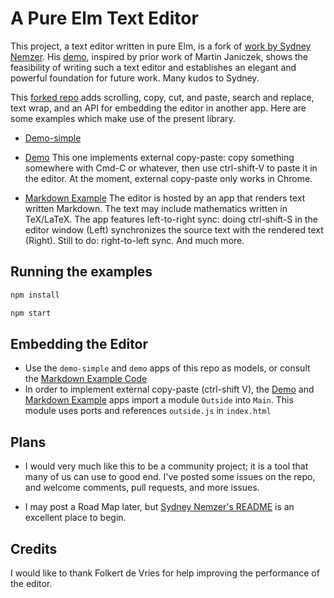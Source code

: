 # A Pure Elm Text Editor


This project, a text editor written in pure Elm, is a fork of 
[work by Sydney Nemzer](https://github.com/SidneyNemzer/elm-text-editor).
His [demo](https://sidneynemzer.github.io/elm-text-editor/), 
 inspired by prior work of Martin Janiczek, shows the 
feasibility of writing such a text editor and establishes an elegant and powerful foundation for future work.  Many kudos to Sydney.


This
[forked repo](https://github.com/jxxcarlson/elm-text-editor) adds 
scrolling, copy, cut, and paste, search and replace, text wrap,
and an API for embedding the editor in another app. 
Here are some examples which make use of the present library.

- [Demo-simple](https://jxxcarlson.github.io/app/editor-simple/index.html)

- [Demo](https://jxxcarlson.github.io/app/editor/index.html) This one
 implements external copy-paste: copy something somewhere with Cmd-C or
 whatever, then use ctrl-shift-V to paste it in the editor.
At the moment, external copy-paste only works in Chrome.

- [Markdown Example](https://markdown.minilatex.app/) The editor is 
hosted by an app that renders text written Markdown. The text may
include mathematics written in TeX/LaTeX.  The app features 
left-to-right sync:  doing ctrl-shift-S in the editor window 
(Left) synchronizes the source text with the rendered text (Right).
Still to do: right-to-left sync.  And much more.

## Running the examples

```bash
npm install

npm start
```


## Embedding the Editor

-  Use the `demo-simple` and `demo` apps of this repo as models, or consult
the [Markdown Example Code](https://github.com/jxxcarlson/elm-markdown/tree/master/app-demo-fancy)
- In order to implement external copy-paste (ctrl-shift V), 
the [Demo](https://jxxcarlson.github.io/app/editor/index.html) and 
[Markdown Example](https://markdown.minilatex.app/) apps import a module `Outside` into `Main`.  This module
uses ports and references `outside.js` in `index.html`


## Plans

- I would very much like this to be a community project; it is a tool that many of us can use to good end. I've posted some issues on the repo, and welcome comments, pull requests, and more issues.


- I may post a Road Map later, but [Sydney Nemzer's README](https://github.com/SidneyNemzer/elm-text-editor/blob/master/README.md) is an excellent place to begin.


## Credits

I would like to thank Folkert de Vries for help
improving the performance of the editor.



